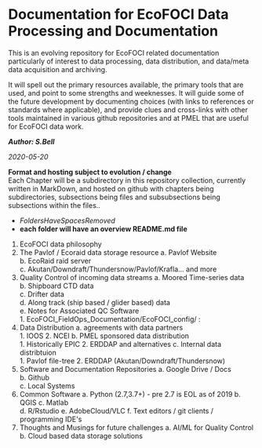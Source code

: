 # Documentation for EcoFOCI Data Processing and Documentation

This is an evolving repository for EcoFOCI related documentation particularly of interest to data processing, data distribution, and data/meta data acquisition and archiving.

It will spell out the primary resources available, the primary tools that are used, and point to some strengths and weeknesses.  It will guide some of the future development by documenting choices (with links to references or standards where applicable), and provide clues and cross-links with other tools maintained in various github repositories and at PMEL that are useful for EcoFOCI data work.


***Author: S.Bell***

_2020-05-20_

**Format and hosting subject to evolution / change**   
Each Chapter will be a subdirectory in this repository collection, currently written in MarkDown, and hosted on github with chapters being subdirectories, subsections being files and subsubsections being subsections within the files..   

- _FoldersHaveSpacesRemoved_ 
- **each folder will have an overview README.md file**

1. EcoFOCI data philosophy
2. The Pavlof / Ecoraid data storage resource
	a. Pavlof Website   
	b. EcoRaid raid server   
	c. Akutan/Downdraft/Thundersnow/Pavlof/Krafla... and more   
3. Quality Control of incoming data streams
	a. Moored Time-series data   
	b. Shipboard CTD data   
	c. Drifter data   
	d. Along track (ship based / glider based) data   
	e. Notes for Associated QC Software   
		1. EcoFOCI_FieldOps_Documentation/EcoFOCI_config/ : 
4. Data Distribution
	a. agreements with data partners   
		1. IOOS
		2. NCEI
	b. PMEL sponsored data distribution   
		1. Historically EPIC
		2. ERDDAP and alternatives
	c. Internal data distribtuion   
		1. Pavlof file-tree
		2. ERDDAP (Akutan/Downdraft/Thundersnow)
5. Software and Documentation Repositories
	a. Google Drive / Docs   
	b. Github   
	c. Local Systems   
6. Common Software
	a. Python (2.7,3.7+)
		- pre 2.7 is EOL as of 2019
	b. QGIS
	c. Matlab   
	d. R/Rstudio
	e. AdobeCloud/VLC
	f. Text editors / git clients / programming IDE's
7. Thoughts and Musings for future challenges
	a. AI/ML for Quality Control   
	b. Cloud based data storage solutions   